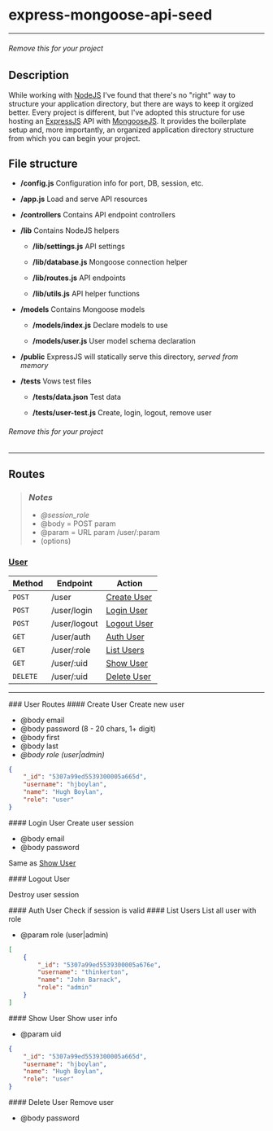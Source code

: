 # express-mongoose-api-seed

- - - 
###### *Remove this for your project*

## Description

While working with [NodeJS](http://nodejs.org/) I&apos;ve found that there&apos;s no "right" way to structure your application directory, but there are ways to keep it orgized better. Every project is different, but I&apos;ve adopted this structure for use hosting an [ExpressJS](http://expressjs.com/api.html) API with [MongooseJS](http://mongoosejs.com/). It provides the boilerplate setup and, more importantly, an organized application directory structure from which you can begin your project.

## File structure

* **/config.js** Configuration info for port, DB, session, etc.

* **/app.js** Load and serve API resources

* **/controllers** Contains API endpoint controllers

* **/lib** Contains NodeJS helpers
  * **/lib/settings.js** API settings

  * **/lib/database.js** Mongoose connection helper

  * **/lib/routes.js** API endpoints

  * **/lib/utils.js** API helper functions

* **/models** Contains Mongoose models
  * **/models/index.js** Declare models to use

  * **/models/user.js** User model schema declaration

* **/public** ExpressJS will statically serve this directory, *served from memory*

* **/tests** Vows test files
  * **/tests/data.json** Test data

  * **/tests/user-test.js** Create, login, logout, remove user

###### *Remove this for your project*
- - - 

## Routes
>### *Notes*
>* *@session_role*
>* @body   = POST param 
>* @param = URL param /user/:param 
>* (options)

### [User](#user-routes)
 Method        | Endpoint                  | Action 
-------------  | ------------------------- | -----------------------------------------
`POST`         | /user                     | [Create User](#create-user)
`POST`         | /user/login               | [Login User](#login-user)
`POST`         | /user/logout              | [Logout User](#logout-user)
`GET`          | /user/auth                | [Auth User](#auth-user)
`GET`          | /user/:role               | [List Users](#list-users)
`GET`          | /user/:uid                | [Show User](#show-user)
`DELETE`       | /user/:uid                | [Delete User](#delete-user)

- - -

<a name="user-routes">
### User Routes

<a name="create-user">
#### Create User
Create new user

- @body email 
- @body password (8 - 20 chars, 1+ digit) 
- @body first 
- @body last 
- *@body role (user|admin)*
```json
{
    "_id": "5307a99ed5539300005a665d",
    "username": "hjboylan",
    "name": "Hugh Boylan",
    "role": "user"
}
```


<a name="login-user">
#### Login User
Create user session

- @body email  
- @body password

Same as [Show User](#show-user)


<a name="logout-user">
#### Logout User

Destroy user session 

<a name="auth-user">
#### Auth User
Check if session is valid  


<a name="list-users">
#### List Users
List all user with role

- @param role (user|admin)
```json
[
    {
        "_id": "5307a99ed5539300005a676e",
        "username": "thinkerton",
        "name": "John Barnack",
        "role": "admin"
    }
]
```


<a name="show-user">
#### Show User
Show user info

- @param uid
```json
{
    "_id": "5307a99ed5539300005a665d",
    "username": "hjboylan",
    "name": "Hugh Boylan",
    "role": "user"
}
```


<a name="delete-user">
#### Delete User
Remove user

- @body password 

